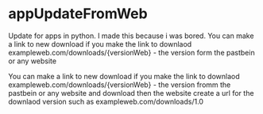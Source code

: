 # appUpdateFromWeb
Update for apps in python. I made this because i was bored. You can make a link to new download if you make the link to downlaod exampleweb.com/downloads/{versionWeb} - the version form the pastbein or any website

 You can make a link to new download if you make the link to downlaod exampleweb.com/downloads/{versionWeb} - the version fromm the pastbein or any website and download then the website create a url for the downlaod version such as exampleweb.com/downloads/1.0
